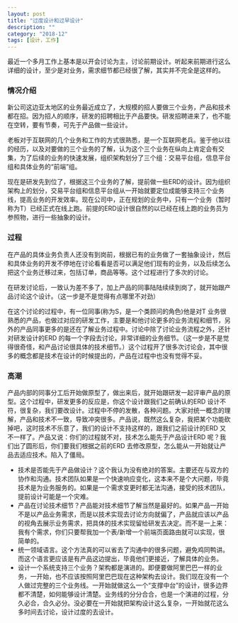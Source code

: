 ```yaml
---
layout: post
title: "过度设计和过早设计"
description: ""
category: "2018-12"
tags: [设计，工作]
---
```


最近一个多月工作上基本是以开会讨论为主，讨论前期设计。听起来前期进行这么详细的设计，至少是对业务，需求细节都已经很了解，其实并不完全是这样的。

### 情况介绍
新公司这边亚太地区的业务最近成立了，大规模的招人要做三个业务，产品和技术都在招。因为招人的顺序，研发的招聘相比于产品要快。研发招聘进来了，也不能在空转，要有节奏，可先于产品做一些设计。

老板对于互联网的几个业务和工作的方式很熟悉，是一个互联网老兵。鉴于他以往的经历，以及对要做的三个业务的了解，认为这个三个业务在纵向上肯定会有交集，为了后续的业务的快速发展，组织架构划分了三个组：交易平台组，信息平台组和具体业务的“前端”组。

现在是研发先到位了，根据这三个业务的了解，提前做一些ERD的设计。因为组织架构上的划分，交易平台组和信息平台组从一开始就要定位成能够支持三个业务线，提高业务的开发效率。现在公司中，正在规划的业务中，只有一个业务（暂时称为T）已经正式在线上跑。前提的ERD设计很自然的以已经在线上跑的业务员为参照物，进行一些抽象的设计。

### 过程
在产品的具体业务负责人还没有到岗前，根据已有的业务做了一套抽象设计，然后和具体业务的开发不停地在讨论看看是否可以满足他们现有的业务，以及后续怎么把这个业务迁移过来，包括订单，商品等等。这个过程进行了多次的讨论。

在研发讨论后，一致认为差不多了，加上产品的同事陆陆续续到岗了，就开始跟产品讨论这个设计。（这一步是不是觉得有点哪里不对劲）

在这个讨论的过程中，有一位同事(称为S，是一个类顾问的角色)他是对T 业务很熟悉的产品，也做过对应的研发工作，主要是和他讨论更多的业务流程和细节，另外的产品同事更多的是还在了解业务过程中。讨论中除了讨论业务流程之外，还针对研发设计的ERD 的每一个字段去讨论，非常详细的业务细节。（这一步是不是觉得很奇怪，和产品讨论很具体的技术细节。）这个过程开了很多次讨论会，其中很多的概念都是技术在设计的时候提出的，产品在过程中也没有觉得不妥。

### 高潮
产品内部的同事分工后开始做原型了，做出来后，就开始跟研发一起评审产品的原型。这个过程中，研发更多的反应是，你这个设计跟我们之前确认的ERD 设计不符，很复杂，我们要改设计。过程中不停的发散，各种问题。大家对统一概念的理解，产品和技术不一致，导致冲突很多。产品说，既然这么复杂，我把某个功能砍掉吧，这时技术不乐意了，我们的设计不支持这样的，跟我们之前设计的ERD 又不一样了。产品又说：你们的过程就不对，技术怎么能先于产品设计ERD 呢？我们出了圆形后，你们要我们根据之前的ERD 去修改原型，怎么能从一开始就让产品去适应技术。陷入了僵局。

* 技术是否能先于产品做设计？这个我认为没有绝对的答案。主要还在与双方的协作和沟通。技术团队如果是一个快速响应变化，这本来不是个大问题，毕竟技术是为业务服务的。如果是一个需求变更时都无法沟通，接受的技术团队，提前设计可能是一个灾难。
* 产品在讨论技术细节？产品能对技术细节了解当然是最好的。如果产品一开始不是以产品业务需求，而是以技术实现去讨论方向就偏了，产品就应该以产品的视角去展示业务需求，把具体的技术实现留给研发去决定。而不是一上来：我有个需求，你们只要帮我加一个表/新增一个前端页面路由就可以实现，很简单的。
* 统一领域语言。这个方法真的可以省去了沟通中的很多问题，避免鸡同鸭讲。而这个语言更应该是有产品这边提出，毕竟他们更接近，了解具体的业务。
* 设计一个系统支持三个业务？架构都是演进的。即便要做阿里巴巴一样的业务，一开始，也不应该按照阿里巴巴现在这种架构去设计。我们现在没有一个人做过完整的三个业务线。一开始就做这么一个“支撑中台”的设计，很多边界都不清楚，如何能够设计清楚。业务线的分分合合，也是一个演进的过程，分久必合，合久必分。没必要在一开始就把架构设计这么复杂，一开始就花这么多时间去讨论，设计过度的去设计。

